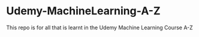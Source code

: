 # Udemy-MachineLearning-A-Z
This repo is for all that is learnt in the Udemy Machine Learning Course A-Z

